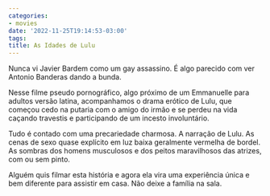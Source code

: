```yaml
---
categories:
- movies
date: '2022-11-25T19:14:53-03:00'
tags:
title: As Idades de Lulu
---
```


Nunca vi Javier Bardem como um gay assassino. É algo parecido com ver Antonio Banderas dando a bunda.

Nesse filme pseudo pornográfico, algo próximo de um Emmanuelle para adultos versão latina, acompanhamos o drama erótico de Lulu, que começou cedo na putaria com o amigo do irmão e se perdeu na vida caçando travestis e participando de um incesto involuntário.

Tudo é contado com uma precariedade charmosa. A narração de Lulu. As cenas de sexo quase explícito em luz baixa geralmente vermelha de bordel. As sombras dos homens musculosos e dos peitos maravilhosos das atrizes, com ou sem pinto.

Alguém quis filmar esta história e agora ela vira uma experiência única e bem diferente para assistir em casa. Não deixe a família na sala.
